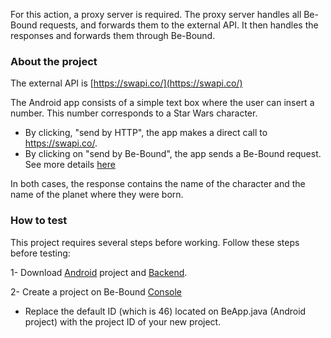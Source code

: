 For this action, a proxy server is required. The proxy server handles all Be-Bound requests, and forwards them to the external API. It then handles the responses and forwards them through Be-Bound.
 
### About the project

The external API is [https://swapi.co/](https://swapi.co/)

The Android app consists of a simple text box where the user can insert a number. This number corresponds to a Star Wars character.
- By clicking, "send by HTTP", the app makes a direct call to https://swapi.co/.
- By clicking on "send by Be-Bound", the app sends a Be-Bound request. See more details [here](https://doc.be-bound.com/docs/request-workflow)

In both cases, the response contains the name of the character and the name of the planet where they were born.
### How to test 

This project requires several steps before working. Follow these steps before testing:

1- Download [Android](https://github.com/Be-Bound/java-external-api-template-android) project and [Backend](https://github.com/Be-Bound/java-external-api-template-backend). 

2- Create a project on Be-Bound [Console](https://console.be-bound.com)

- Replace the default ID (which is 46) located on BeApp.java (Android project) with the project ID of your new project.